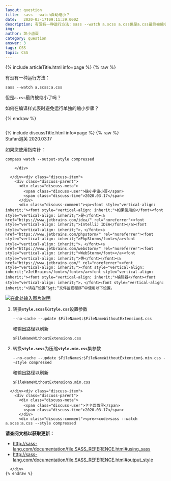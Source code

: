 ```yaml
---
layout: question
title:  sass --watch自动缩小？
date:   2020-03-17T09:11:39.000Z
description: 有没有一种运行方法：sass --watch a.scss a.css但是a.css最终被缩小了吗？如何在编译样式表时避免运行单独的缩小步骤？...
img: 
author: 凯小卤蛋
category: question
answer: 3
tags: CSS
topic: CSS
---
```

<div class="article-root">
  <div class="article">
    {% include articleTitle.html info=page %}
    {% raw %}
    <div class="article-content"><p><font style="vertical-align: inherit;"><font style="vertical-align: inherit;">有没有一种运行方法：</font></font></p>

<p><code>sass --watch a.scss:a.css</code></p>

<p><font style="vertical-align: inherit;"><font style="vertical-align: inherit;">但是</font></font><code>a.css</code><font style="vertical-align: inherit;"><font style="vertical-align: inherit;">最终被缩小了吗？</font></font></p>

<p><font style="vertical-align: inherit;"><font style="vertical-align: inherit;">如何在编译样式表时避免运行单独的缩小步骤？</font></font></p></div>
    {% endraw %}
  </div>
  <p style="height: 0;width:0;overflow: hidden;"> 第1929篇《sass --watch自动缩小？》来自Winter(https://github.com/aiyld/aiyld.github.io)的站点</p>
  <div class="discuss-wrapper">
    {% include discussTitle.html info=page %}
    {% raw %}
    <div class="discuss-item">
        <div class="discuss-parent">
          <div class="discuss-meta">
            <span class="discuss-user">Stafan泡芙</span>
            <span class="discuss-time">2020.03.17</span>
          </div>
          <div class="discuss-comment"><p><font style="vertical-align: inherit;"><font style="vertical-align: inherit;">如果您使用指南针：</font></font></p>

<pre><code>compass watch --output-style compressed
</code></pre></div>
        </div>
        
      </div><div class="discuss-item">
        <div class="discuss-parent">
          <div class="discuss-meta">
            <span class="discuss-user">猿小宇宙小哥</span>
            <span class="discuss-time">2020.03.17</span>
          </div>
          <div class="discuss-comment"><p><font style="vertical-align: inherit;"><font style="vertical-align: inherit;">如果使用的</font><font style="vertical-align: inherit;">是</font><a href="https://www.jetbrains.com/idea/" rel="noreferrer"><font style="vertical-align: inherit;">IntelliJ IDEA</font></a><font style="vertical-align: inherit;">，</font><a href="https://www.jetbrains.com/phpstorm/" rel="noreferrer"><font style="vertical-align: inherit;">PhpStorm</font></a><font style="vertical-align: inherit;">，</font><a href="https://www.jetbrains.com/webstorm/" rel="noreferrer"><font style="vertical-align: inherit;">WebStorm</font></a><font style="vertical-align: inherit;">等</font></font><a href="https://www.jetbrains.com/" rel="noreferrer"><font style="vertical-align: inherit;"><font style="vertical-align: inherit;">JetBrains</font></font></a><font style="vertical-align: inherit;"><font style="vertical-align: inherit;">编辑器</font><font style="vertical-align: inherit;">，</font><font style="vertical-align: inherit;">请在“设置”&gt;“文件监视程序”中使用以下设置。
</font></font><a href="https://www.jetbrains.com/idea/" rel="noreferrer"><font style="vertical-align: inherit;"></font></a><font style="vertical-align: inherit;"></font><a href="https://www.jetbrains.com/phpstorm/" rel="noreferrer"><font style="vertical-align: inherit;"></font></a><font style="vertical-align: inherit;"></font><a href="https://www.jetbrains.com/webstorm/" rel="noreferrer"><font style="vertical-align: inherit;"></font></a><font style="vertical-align: inherit;"></font><a href="https://i.stack.imgur.com/OehIj.png" rel="noreferrer"><img src="https://i.stack.imgur.com/OehIj.png" alt="在此处输入图片说明"></a></p>

<ol>
<li><p><font style="vertical-align: inherit;"><font style="vertical-align: inherit;">转换</font></font><strong><code>style.scss</code></strong><font style="vertical-align: inherit;"><font style="vertical-align: inherit;">以</font></font><strong><code>style.css</code></strong><font style="vertical-align: inherit;"><font style="vertical-align: inherit;">设置参数</font></font></p>

<pre><code>--no-cache --update $FileName$:$FileNameWithoutExtension$.css
</code></pre>

<p><font style="vertical-align: inherit;"><font style="vertical-align: inherit;">和输出路径以刷新</font></font></p>

<pre><code>$FileNameWithoutExtension$.css
</code></pre></li>
<li><p><font style="vertical-align: inherit;"><font style="vertical-align: inherit;">转换</font></font><strong><code>style.scss</code></strong><font style="vertical-align: inherit;"><font style="vertical-align: inherit;">为压缩</font></font><strong><code>style.min.css</code></strong><font style="vertical-align: inherit;"><font style="vertical-align: inherit;">集参数</font></font></p>

<pre><code>--no-cache --update $FileName$:$FileNameWithoutExtension$.min.css --style compressed
</code></pre>

<p><font style="vertical-align: inherit;"><font style="vertical-align: inherit;">和输出路径以刷新</font></font></p>

<pre><code>$FileNameWithoutExtension$.min.css
</code></pre></li>
</ol></div>
        </div>
        
      </div><div class="discuss-item">
        <div class="discuss-parent">
          <div class="discuss-meta">
            <span class="discuss-user">卡卡西西里</span>
            <span class="discuss-time">2020.03.17</span>
          </div>
          <div class="discuss-comment"><pre><code>sass --watch a.scss:a.css --style compressed
</code></pre>

<p><strong><font style="vertical-align: inherit;"><font style="vertical-align: inherit;">请查阅文档以获取更新：</font></font></strong></p>

<ul>
<li><a href="http://sass-lang.com/documentation/file.SASS_REFERENCE.html#using_sass" rel="noreferrer"><font style="vertical-align: inherit;"><font style="vertical-align: inherit;">http://sass-lang.com/documentation/file.SASS_REFERENCE.html#using_sass</font></font></a></li>
<li><a href="http://sass-lang.com/documentation/file.SASS_REFERENCE.html#output_style" rel="noreferrer"><font style="vertical-align: inherit;"><font style="vertical-align: inherit;">http://sass-lang.com/documentation/file.SASS_REFERENCE.html#output_style</font></font></a></li>
</ul></div>
        </div>
        
      </div>
    {% endraw %}
  </div>
<div>
